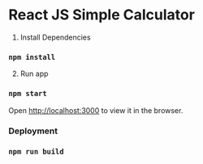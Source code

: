 # React JS Simple Calculator

1. Install Dependencies

### `npm install`

2. Run app

### `npm start`

Open [http://localhost:3000](http://localhost:3000) to view it in the browser.

### Deployment

### `npm run build`

